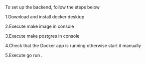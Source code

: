 To set up the backend, follow the steps below

1.Download and install docker desktop

2.Execute make image in console

3.Execute make postgres in console

4.Check that the Docker app is running otherwise start it manually

5.Execute go run .
